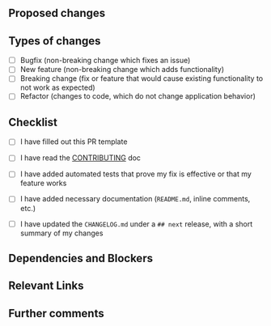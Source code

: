 ## Proposed changes

<!--
Describe the big picture of your changes here to communicate to the maintainers why we should accept this pull request. If it fixes a bug or resolves a feature request, be sure to link to that issue.
-->



## Types of changes

<!--
What types of changes does your code introduce to the module?
Put an `x` in the boxes that apply
-->

- [ ] Bugfix (non-breaking change which fixes an issue)
- [ ] New feature (non-breaking change which adds functionality)
- [ ] Breaking change (fix or feature that would cause existing functionality to not work as expected)
- [ ] Refactor (changes to code, which do not change application behavior)

## Checklist

<!--
Put an `x` in the boxes that apply. You can also fill these out after creating the PR. If you're unsure about any of them, don't hesitate to ask. We're here to help! This is simply a reminder of what we are going to look for before merging your code.
-->

- [ ] I have filled out this PR template
- [ ] I have read the [CONTRIBUTING](https://github.com/Optum/Redbox/blob/master/docs/CONTRIBUTING.md) doc
- [ ] I have added automated tests that prove my fix is effective or that my feature works
- [ ] I have added necessary documentation (`README.md`, inline comments, etc.)
- [ ] I have updated the `CHANGELOG.md` under a `## next` release, with a short summary of my changes


## Dependencies and Blockers



<!--

Is there anything preventing this PR from being merged and deployed to prod?

eg. other PRs that are required, external blockers, etc.

If so, this is a high-risk deployment, and we should call this out for manual attention

-->


## Relevant Links

<!--
Include any links that may be useful for reviewers. This could include

- Related Pull Requests that are waiting for review,
- Relevant 3rd party documentation
- etc.
-->


## Further comments

<!--
If this is a relatively large or complex change, kick off the discussion by explaining why you chose the solution you did and what alternatives you considered, etc...
-->



